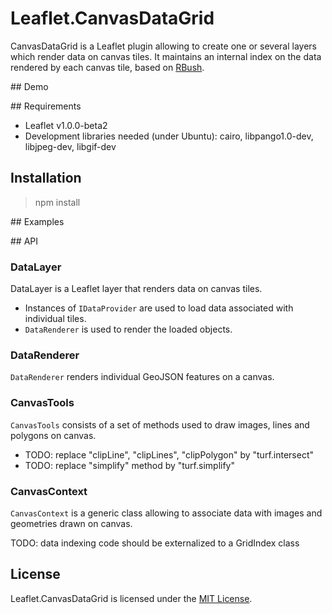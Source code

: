 # Leaflet.CanvasDataGrid

CanvasDataGrid is a Leaflet plugin allowing to create one or several layers which render data on canvas tiles. It maintains an internal index on the data rendered by each canvas tile, based on [RBush](https://github.com/mourner/rbush).

## Demo

## Requirements
  * Leaflet v1.0.0-beta2
  * Development libraries needed (under Ubuntu): cairo, libpango1.0-dev, libjpeg-dev, libgif-dev

## Installation

> npm install

## Examples

## API

### DataLayer

DataLayer is a Leaflet layer that renders data on canvas tiles.
- Instances of `IDataProvider` are used to load data associated with individual tiles.
- `DataRenderer` is used to render the loaded objects.

### DataRenderer

`DataRenderer` renders individual GeoJSON features on a canvas.

### CanvasTools

`CanvasTools` consists of a set of methods used to draw images, lines and polygons on canvas.
- TODO: replace "clipLine", "clipLines", "clipPolygon" by "turf.intersect"
- TODO: replace "simplify" method by "turf.simplify"

### CanvasContext

`CanvasContext` is a generic class allowing to associate data with images and geometries drawn on canvas.

TODO: data indexing code should be externalized to a GridIndex class

## License
  Leaflet.CanvasDataGrid is licensed under the [MIT License](https://opensource.org/licenses/MIT).
